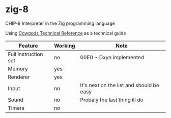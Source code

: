 # zig-8

CHIP-8 Interpreter in the Zig programming language

Using [Cowgods Technical Reference](http://devernay.free.fr/hacks/chip8/C8TECH10.HTM#8xy4) as a technical guide


| Feature      | Working           | Note  |
| ------------- |-------------| -----|
| Full instruction set    | no | 00E0 - Dxyn implemented |
| Memory | yes | |
| Renderer      | yes      |    |
| Input | no      | It's next on the list and should be easy |
| Sound | no | Probaly the last thing ill do |
| Timers | no | |

